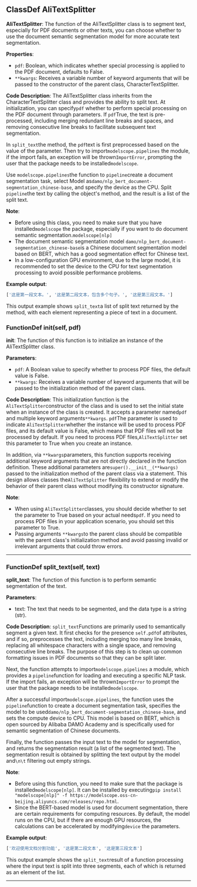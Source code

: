 ## ClassDef AliTextSplitter
**AliTextSplitter**: The function of the AliTextSplitter class is to segment text, especially for PDF documents or other texts, you can choose whether to use the document semantic segmentation model for more accurate text segmentation. 

**Properties**:
- `pdf`: Boolean, which indicates whether special processing is applied to the PDF document, defaults to False.
- `**kwargs`: Receives a variable number of keyword arguments that will be passed to the constructor of the parent class, CharacterTextSplitter.

**Code Description**:
The AliTextSplitter class inherits from the CharacterTextSplitter class and provides the ability to split text. At initialization, you can specify`pdf` whether to perform special processing on the PDF document through parameters. If `pdf`True, the text is pre-processed, including merging redundant line breaks and spaces, and removing consecutive line breaks to facilitate subsequent text segmentation. 

In `split_text`the method, the `pdf`text is first preprocessed based on the value of the parameter. Then try to import`modelscope.pipelines` the module, if the import fails, an exception will be thrown`ImportError`, prompting the user that the package needs to be installed`modelscope`. 

Use `modelscope.pipelines`the function to `pipeline`create a document segmentation task, select Model as`damo/nlp_bert_document-segmentation_chinese-base`, and specify the device as the CPU. Split `pipeline`the text by calling the object's method, and the result is a list of the split text. 

**Note**:
- Before using this class, you need to make sure that you have installed`modelscope` the package, especially if you want to do document semantic segmentation.`modelscope[nlp]` 
- The document semantic segmentation model `damo/nlp_bert_document-segmentation_chinese-base`is a Chinese document segmentation model based on BERT, which has a good segmentation effect for Chinese text. 
- In a low-configuration GPU environment, due to the large model, it is recommended to set the device to the CPU for text segmentation processing to avoid possible performance problems.

**Example output**:
```python
['这是第一段文本。', '这是第二段文本，包含多个句子。', '这是第三段文本。']
```
This output example shows `split_text`a list of split text returned by the method, with each element representing a piece of text in a document. 
### FunctionDef __init__(self, pdf)
**__init__**: The function of this function is to initialize an instance of the AliTextSplitter class. 

**Parameters**:
- `pdf`: A Boolean value to specify whether to process PDF files, the default value is False.
- `**kwargs`: Receives a variable number of keyword arguments that will be passed to the initialization method of the parent class.

**Code Description**:
This initialization function is the `AliTextSplitter`constructor of the class and is used to set the initial state when an instance of the class is created. It accepts a parameter named`pdf` and multiple keyword arguments`**kwargs`. `pdf`The parameter is used to indicate `AliTextSplitter`whether the instance will be used to process PDF files, and its default value is False, which means that PDF files will not be processed by default. If you need to process PDF files,`AliTextSplitter` set this parameter to True when you create an instance. 

In addition, via `**kwargs`parameters, this function supports receiving additional keyword arguments that are not directly declared in the function definition. These additional parameters are`super().__init__(**kwargs)` passed to the initialization method of the parent class via a statement. This design allows classes the`AliTextSplitter` flexibility to extend or modify the behavior of their parent class without modifying its constructor signature. 

**Note**:
- When using `AliTextSplitter`classes, you should decide whether to set the parameter to True based on your actual needs`pdf`. If you need to process PDF files in your application scenario, you should set this parameter to True. 
- Passing arguments `**kwargs`to the parent class should be compatible with the parent class's initialization method and avoid passing invalid or irrelevant arguments that could throw errors. 
***
### FunctionDef split_text(self, text)
**split_text**: The function of this function is to perform semantic segmentation of the text. 

**Parameters**:
- text: The text that needs to be segmented, and the data type is a string (str).

**Code Description**:
`split_text`Functions are primarily used to semantically segment a given text. It first checks for the presence `self.pdf`of attributes, and if so, preprocesses the text, including merging too many line breaks, replacing all whitespace characters with a single space, and removing consecutive line breaks. The purpose of this step is to clean up common formatting issues in PDF documents so that they can be split later. 

Next, the function attempts to import`modelscope.pipelines` a module, which provides a `pipeline`function for loading and executing a specific NLP task. If the import fails, an exception will be thrown`ImportError` to prompt the user that the package needs to be installed`modelscope`. 

After a successful import`modelscope.pipelines`, the function uses the `pipeline`function to create a document segmentation task, specifies the model to be used`damo/nlp_bert_document-segmentation_chinese-base`, and sets the compute device to CPU. This model is based on BERT, which is open sourced by Alibaba DAMO Academy and is specifically used for semantic segmentation of Chinese documents. 

Finally, the function passes the input text to the model for segmentation, and returns the segmentation result (a list of the segmented text). The segmentation result is obtained by splitting the text output by the model and`\n\t` filtering out empty strings. 

**Note**:
- Before using this function, you need to make sure that the package is installed`modelscope[nlp]`. It can be installed by executing`pip install "modelscope[nlp]" -f https://modelscope.oss-cn-beijing.aliyuncs.com/releases/repo.html`. 
- Since the BERT-based model is used for document segmentation, there are certain requirements for computing resources. By default, the model runs on the CPU, but if there are enough GPU resources, the calculations can be accelerated by modifying`device` the parameters. 

**Example output**:
```python
['欢迎使用文档分割功能', '这是第二段文本', '这是第三段文本']
```
This output example shows the `split_text`result of a function processing where the input text is split into three segments, each of which is returned as an element of the list. 
***
